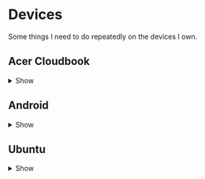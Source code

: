 # Devices

Some things I need to do repeatedly on the devices I own.




## Acer Cloudbook

<details>
<summary>Show</summary>

### Computer
Acer Cloudbook 11
Year: 2015
Model No: N15V1
Debian 9 with XFCE desktop

### Installing Debian 9 on the Acer Cloudbook with eMMC storage.
1. Boot computer and get to the "Debian GNU/Linux installer boot loader"
2. Press `esc` key to get to the grub command-line
3. `install /install.amd/vmlinuz desktop=xfce vga=788 noapic edd=off quiet`
4. You will need to add the iwlwifi firmware. Can be found one of these places:
    * https://github.com/OpenELEC/iwlwifi-firmware/blob/master/firmware/iwlwifi-3160-17.ucode
    * https://packages.debian.org/sid/firmware-iwlwifi
5. Proceed with installation as you normally would

</details>




## Android

<details>
<summary>Show</summary>

### Transferring Files to Debian
1. `sudo apt install jmtpfs`
2. Debian only: `sudo apt install fusermount`
3. Connect android to computer (USB)
4. Enable `File Transfer` on phone
5. Make mount point: `mkdir ~/android`
6. Mount phone: `jmtpfs ~/android`
7. Move files
8. Unmount: `fusermount -u ~/android`

</details>




## Ubuntu

<details>
<summary>Show</summary>

### Making a PDF from Multiple Files:
I prefer `img2pdf` over `convert`.
It has a lower memory footprint and `convert` will crash on my cloudbook if there are more than 14 pages of 300 dpi pngs.
```bash
img2pdf -o output.pdf JPG1 [JPG2 [...]]
```

To install `img2pdf` on Debian: `sudo apt install img2pdf`


### Bluetooth Keyboard
Boot up with numlock disabled:
```bash
sudo apt install -y numlockx
IS_ERROR=0
if [ ! -f /usr/bin/numlockx ]; then
    echo 'ERROR: numlockx not installed'
    IS_ERROR=1
fi

if [ ! -f /etc/X11/Xsession ]; then
    echo 'ERROR: config file not found'
    IS_ERROR=1
fi

if [ $IS_ERROR = 0 ]; then 
    echo '/usr/bin/numlockx off' | sudo tee -a /etc/X11/Xsession
fi
```

## Installing LightDM and XFCE on Ubuntu

1. Install the xubuntu-desktop metapackage:
    ```bash
    sudo apt install xubuntu-desktop
    ```

1. If you weren't prompted to change Desktop Managers to LightDM:
    ```bash
    sudo dpkg-reconfigure lightdm
    ```

1. Add or replace this stanza in the `~/.dmrc` file in your home folder:
    ```bash
    [Desktop]
    Session=xfce4
    ```

1. Reboot.

1. Optionally, you can get rid of the Unity/Gnome utilities:
    ```bash
    sudo apt-get purge libgnome* gnome-session* gnome-desktop* gnome-panel* gnome-user* gnome-shell* \
        gnome-applet* gnome-terminal* gnome-bluetooth gnome-system-tools gnome-software-plugin-snap \
        gnome-power-manager gnome-system-monitor gnome-control-center gnome-logs gnome-screensaver \
        gnome-themes* gnome-accessibility-themes gnome-menus gnome-screenshot overlay-scrollba* hud \
        unity* compiz* zeitgeist* libzeitgeist* activity-log-manager-common nautilus
    sudo apt autoremove
    ```

</details>
